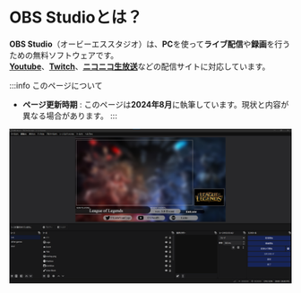 # OBS Studioとは？

**OBS Studio**（オービーエススタジオ）は、**PC**を使って**ライブ配信**や**録画**を行うための無料ソフトウェアです。  
[**Youtube**](https://www.youtube.com)、[**Twitch**](https://www.twitch.tv)、[**ニコニコ生放送**](https://live.nicovideo.jp)などの配信サイトに対応しています。

:::info このページについて

- **ページ更新時期** : このページは**2024年8月**に執筆しています。現状と内容が異なる場合があります。
:::

![obs_window](obs_window.png)
